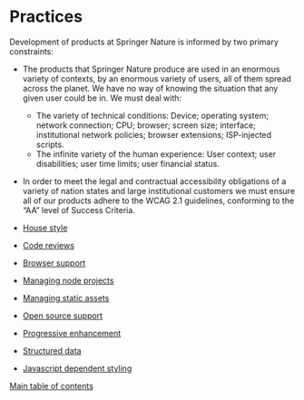 # Practices

Development of products at Springer Nature is informed by two primary constraints:

* The products that Springer Nature produce are used in an enormous variety of contexts, by an enormous variety of users, all of them spread across the planet. We have no way of knowing the situation that any given user could be in. We must deal with:
  * The variety of technical conditions: Device; operating system; network connection; CPU; browser; screen size; interface; institutional network policies; browser extensions; ISP-injected scripts.
  * The infinite variety of the human experience: User context; user disabilities; user time limits; user financial status.
* In order to meet the legal and contractual accessibility obligations of a variety of nation states and large institutional customers we must ensure all of our products adhere to the WCAG 2.1 guidelines, conforming to the “AA” level of Success Criteria.

* [House style](house-style.md)
* [Code reviews](code-review.md)
* [Browser support](graded-browser-support.md)
* [Managing node projects](managing-node-projects.md)
* [Managing static assets](managing-static-assets.md)
* [Open source support](open-source-support.md)
* [Progressive enhancement](progressive-enhancement.md)
* [Structured data](structured-data.md)
* [Javascript dependent styling](javascript-styling.md)

[Main table of contents](../README.md#table-of-contents)
